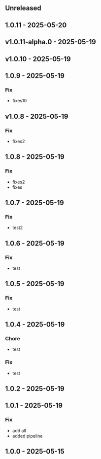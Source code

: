 ## Unreleased


## 1.0.11 - 2025-05-20

## v1.0.11-alpha.0 - 2025-05-19

## v1.0.10 - 2025-05-19

## 1.0.9 - 2025-05-19
### Fix
- fixes10


## v1.0.8 - 2025-05-19
### Fix
- fixes2


## 1.0.8 - 2025-05-19
### Fix
- fixes2
- fixes


## 1.0.7 - 2025-05-19
### Fix
- test2


## 1.0.6 - 2025-05-19
### Fix
- test


## 1.0.5 - 2025-05-19
### Fix
- test


## 1.0.4 - 2025-05-19
### Chore
- test

### Fix
- test


## 1.0.2 - 2025-05-19

## 1.0.1 - 2025-05-19
### Fix
- add all
- added pipeline


## 1.0.0 - 2025-05-15
